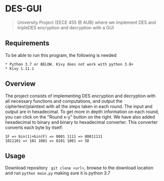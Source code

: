 # DES-GUI
> University Project (EECE 455 @ AUB) where we implement DES and tripleDES encryption and decryption with a GUI

## Requirements
  To be able to run this program, the following is needed
```
* Python 3.7 or BELOW. Kivy does not work with python 3.8+
* Kivy 1.11.1
```

## Overview
The project consists of implementing DES encryption and decryption with all necessary functions and computations, and output the ciphertext/plaintext with all the steps taken in each round.
The input and output are in hexadecimal. To get more in depth information on each round, you can click on the "Round x-y" button on the right.
We have also added hexadecimal to binary and binary to hexadecimal converter. This converter converts each byte by itself:
```
1F => bin(1)+bin(F) => 0001 1111 => 00011111
1011101 => 101 1001 => 0101 1001 => 5D
```

## Usage
Download repository ``` git clone <url>```, browse to the download location and run ```python main.py``` making sure it is python 3.7
